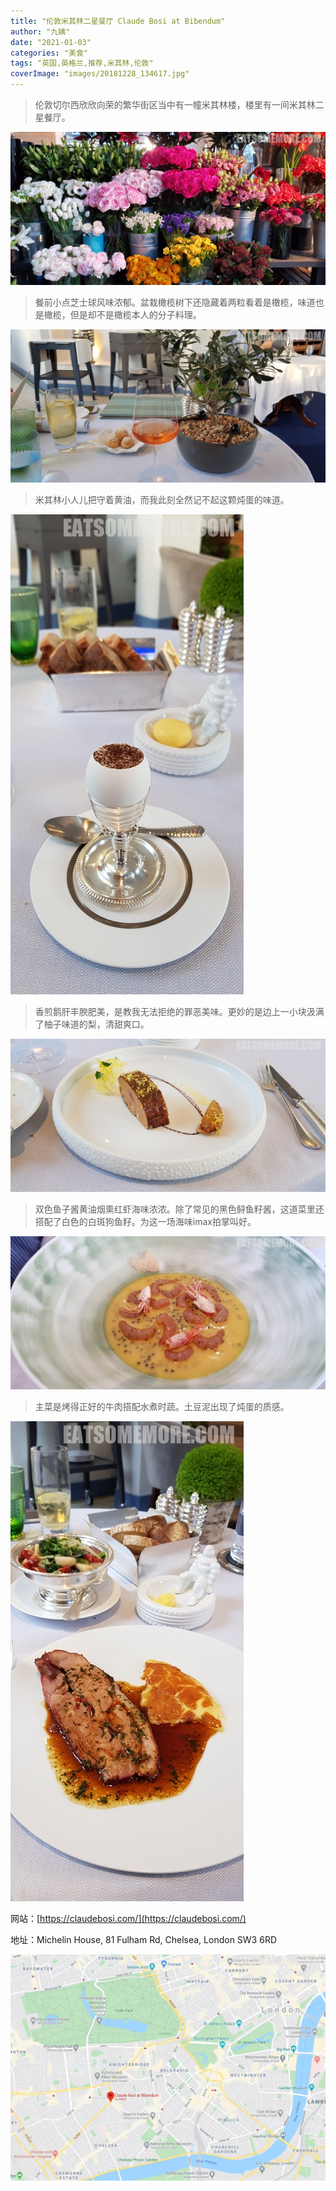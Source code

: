 ```yaml
---
title: "伦敦米其林二星餐厅 Claude Bosi at Bibendum"
author: "九姨"
date: "2021-01-03"
categories: "美食"
tags: "英国,英格兰,推荐,米其林,伦敦"
coverImage: "images/20181228_134617.jpg"
---
```


>伦敦切尔西欣欣向荣的繁华街区当中有一幢米其林楼，楼里有一间米其林二星餐厅。

![Claude Bosi](images/20181228_151219.jpg)

>餐前小点芝士球风味浓郁。盆栽橄榄树下还隐藏着两粒看着是橄榄，味道也是橄榄，但是却不是橄榄本人的分子料理。

![Claude Bosi](images/20181228_134617.jpg)

>米其林小人儿把守着黄油，而我此刻全然记不起这颗炖蛋的味道。

![Claude Bosi](images/20181228_140128.jpg)

>香煎鹅肝丰腴肥美，是教我无法拒绝的罪恶美味。更妙的是边上一小块汲满了柚子味道的梨，清甜爽口。

![Claude Bosi](images/20181228_141108.jpg)

>双色鱼子酱黄油烟熏红虾海味浓浓。除了常见的黑色鲟鱼籽酱，这道菜里还搭配了白色的白斑狗鱼籽。为这一场海味imax拍掌叫好。

![Claude Bosi](images/20181228_141113.jpg)

>主菜是烤得正好的牛肉搭配水煮时蔬。土豆泥出现了炖蛋的质感。

![Claude Bosi](images/20181228_143300.jpg)


网站：[https://claudebosi.com/](https://claudebosi.com/)

地址：Michelin House, 81 Fulham Rd, Chelsea, London SW3 6RD

![Claude Bosi](images/claudebosi.jpg)
